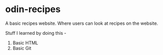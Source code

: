# odin-recipes

A basic recipes website. Where users can look at recipes on the website.

Stuff I learned by doing this -
<ol>
    <li>Basic HTML</li>
    <li>Basic Git</li>
</ol>
